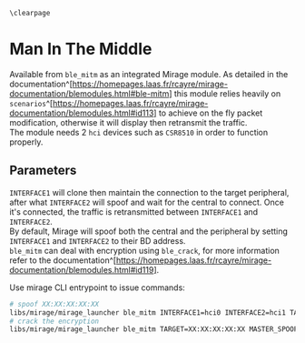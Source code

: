 ```{=latex}
\clearpage
```

# Man In The Middle

Available from `ble_mitm` as an integrated Mirage module. As detailed in the documentation^[https://homepages.laas.fr/rcayre/mirage-documentation/blemodules.html#ble-mitm] this module relies heavily on `scenarios`^[https://homepages.laas.fr/rcayre/mirage-documentation/blemodules.html#id113] to achieve on the fly packet modification, otherwise it will display then retransmit the traffic.  
The module needs 2 `hci` devices such as `CSR8510` in order to function properly.

## Parameters

`INTERFACE1` will clone then maintain the connection to the target peripheral, after what `INTERFACE2` will spoof and wait for the central to connect. Once it's connected, the traffic is retransmitted between `INTERFACE1` and `INTERFACE2`.  
By default, Mirage will spoof both the central and the peripheral by setting `INTERFACE1` and `INTERFACE2` to their BD address.  
`ble_mitm` can deal with encryption using `ble_crack`, for more information refer to the documentation^[https://homepages.laas.fr/rcayre/mirage-documentation/blemodules.html#id119].

Use mirage CLI entrypoint to issue commands:
```bash
# spoof XX:XX:XX:XX:XX
libs/mirage/mirage_launcher ble_mitm INTERFACE1=hci0 INTERFACE2=hci1 TARGET=XX:XX:XX:XX:XX
# crack the encryption
libs/mirage/mirage_launcher ble_mitm TARGET=XX:XX:XX:XX:XX MASTER_SPOOFING=yes
```